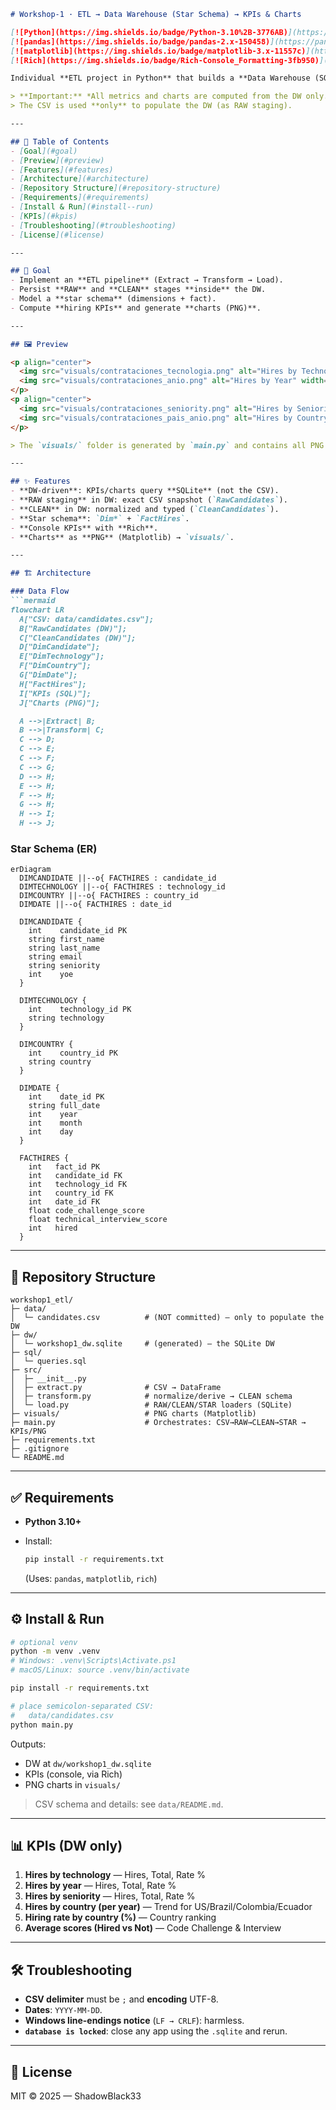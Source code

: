 ````md
# Workshop-1 · ETL → Data Warehouse (Star Schema) → KPIs & Charts

[![Python](https://img.shields.io/badge/Python-3.10%2B-3776AB)](https://www.python.org/)
[![pandas](https://img.shields.io/badge/pandas-2.x-150458)](https://pandas.pydata.org/)
[![matplotlib](https://img.shields.io/badge/matplotlib-3.x-11557c)](https://matplotlib.org/)
[![Rich](https://img.shields.io/badge/Rich-Console_Formatting-3fb950)](https://github.com/Textualize/rich)

Individual **ETL project in Python** that builds a **Data Warehouse (SQLite)** with a **star schema** from a candidates dataset, then computes **KPIs** and generates **charts (PNG only)**.

> **Important:** *All metrics and charts are computed from the DW only.*  
> The CSV is used **only** to populate the DW (as RAW staging).

---

## 🧭 Table of Contents
- [Goal](#goal)
- [Preview](#preview)
- [Features](#features)
- [Architecture](#architecture)
- [Repository Structure](#repository-structure)
- [Requirements](#requirements)
- [Install & Run](#install--run)
- [KPIs](#kpis)
- [Troubleshooting](#troubleshooting)
- [License](#license)

---

## 🎯 Goal
- Implement an **ETL pipeline** (Extract → Transform → Load).
- Persist **RAW** and **CLEAN** stages **inside** the DW.
- Model a **star schema** (dimensions + fact).
- Compute **hiring KPIs** and generate **charts (PNG)**.

---

## 🖼️ Preview

<p align="center">
  <img src="visuals/contrataciones_tecnologia.png" alt="Hires by Technology (Top 10)" width="48%" />
  <img src="visuals/contrataciones_anio.png" alt="Hires by Year" width="48%" />
</p>
<p align="center">
  <img src="visuals/contrataciones_seniority.png" alt="Hires by Seniority" width="48%" />
  <img src="visuals/contrataciones_pais_anio.png" alt="Hires by Country per Year" width="48%" />
</p>

> The `visuals/` folder is generated by `main.py` and contains all PNG charts.

---

## ✨ Features
- **DW-driven**: KPIs/charts query **SQLite** (not the CSV).
- **RAW staging** in DW: exact CSV snapshot (`RawCandidates`).
- **CLEAN** in DW: normalized and typed (`CleanCandidates`).
- **Star schema**: `Dim*` + `FactHires`.
- **Console KPIs** with **Rich**.
- **Charts** as **PNG** (Matplotlib) → `visuals/`.

---

## 🏗️ Architecture

### Data Flow
```mermaid
flowchart LR
  A["CSV: data/candidates.csv"];
  B["RawCandidates (DW)"];
  C["CleanCandidates (DW)"];
  D["DimCandidate"];
  E["DimTechnology"];
  F["DimCountry"];
  G["DimDate"];
  H["FactHires"];
  I["KPIs (SQL)"];
  J["Charts (PNG)"];

  A -->|Extract| B;
  B -->|Transform| C;
  C --> D;
  C --> E;
  C --> F;
  C --> G;
  D --> H;
  E --> H;
  F --> H;
  G --> H;
  H --> I;
  H --> J;
````

### Star Schema (ER)

```mermaid
erDiagram
  DIMCANDIDATE ||--o{ FACTHIRES : candidate_id
  DIMTECHNOLOGY ||--o{ FACTHIRES : technology_id
  DIMCOUNTRY ||--o{ FACTHIRES : country_id
  DIMDATE ||--o{ FACTHIRES : date_id

  DIMCANDIDATE {
    int    candidate_id PK
    string first_name
    string last_name
    string email
    string seniority
    int    yoe
  }

  DIMTECHNOLOGY {
    int    technology_id PK
    string technology
  }

  DIMCOUNTRY {
    int    country_id PK
    string country
  }

  DIMDATE {
    int    date_id PK
    string full_date
    int    year
    int    month
    int    day
  }

  FACTHIRES {
    int   fact_id PK
    int   candidate_id FK
    int   technology_id FK
    int   country_id FK
    int   date_id FK
    float code_challenge_score
    float technical_interview_score
    int   hired
  }
```

---

## 📁 Repository Structure

```
workshop1_etl/
├─ data/
│  └─ candidates.csv          # (NOT committed) — only to populate the DW
├─ dw/
│  └─ workshop1_dw.sqlite     # (generated) — the SQLite DW
├─ sql/
│  └─ queries.sql
├─ src/
│  ├─ __init__.py
│  ├─ extract.py              # CSV → DataFrame
│  ├─ transform.py            # normalize/derive → CLEAN schema
│  └─ load.py                 # RAW/CLEAN/STAR loaders (SQLite)
├─ visuals/                   # PNG charts (Matplotlib)
├─ main.py                    # Orchestrates: CSV→RAW→CLEAN→STAR → KPIs/PNG
├─ requirements.txt
├─ .gitignore
└─ README.md
```

---

## ✅ Requirements

* **Python 3.10+**
* Install:

  ```bash
  pip install -r requirements.txt
  ```

  (Uses: `pandas`, `matplotlib`, `rich`)

---

## ⚙️ Install & Run

```bash
# optional venv
python -m venv .venv
# Windows: .venv\Scripts\Activate.ps1
# macOS/Linux: source .venv/bin/activate

pip install -r requirements.txt

# place semicolon-separated CSV:
#   data/candidates.csv
python main.py
```

Outputs:

* DW at `dw/workshop1_dw.sqlite`
* KPIs (console, via Rich)
* PNG charts in `visuals/`

> CSV schema and details: see `data/README.md`.

---

## 📊 KPIs (DW only)

1. **Hires by technology** — Hires, Total, Rate %
2. **Hires by year** — Hires, Total, Rate %
3. **Hires by seniority** — Hires, Total, Rate %
4. **Hires by country (per year)** — Trend for US/Brazil/Colombia/Ecuador
5. **Hiring rate by country (%)** — Country ranking
6. **Average scores (Hired vs Not)** — Code Challenge & Interview

---

## 🛠️ Troubleshooting

* **CSV delimiter** must be `;` and **encoding** UTF-8.
* **Dates**: `YYYY-MM-DD`.
* **Windows line-endings notice** (`LF → CRLF`): harmless.
* **`database is locked`**: close any app using the `.sqlite` and rerun.

---

## 📜 License

MIT © 2025 — ShadowBlack33
